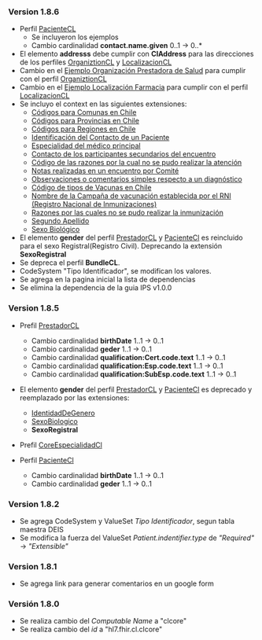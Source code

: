 ### Version 1.8.6
- Perfil [PacienteCL](StructureDefinition-CorePacienteCl.html)
  - Se incluyeron los ejemplos
  - Cambio cardinalidad **contact.name.given** 0..1 -> 0..*
- El elemento **addresss** debe cumplir con **ClAddress** para las direcciones de los perfiles [OrganiztionCL](StructureDefinition-CoreOrganizacionCl.html) y [LocalizacionCL](StructureDefinition-CoreLocalizacionCl.html)
- Cambio en el [Ejemplo Organización Prestadora de Salud](Organization-ORG1.html) para cumplir con el perfil [OrganiztionCL](StructureDefinition-CoreOrganizacionCl.html)
- Cambio en el [Ejemplo Localización Farmacia](Location-LocalizacionEjemploCL1.html) para cumplir con el perfil [LocalizacionCL](StructureDefinition-CoreLocalizacionCl.html)
- Se incluyo el context en las siguientes extensiones:
  - [Códigos para Comunas en Chile](StructureDefinition-ComunasCl.html)
  - [Códigos para Provincias en Chile](StructureDefinition-ProvinciasCl.html)
  - [Códigos para Regiones en Chile](StructureDefinition-RegionesCl.html)
  - [Identificación del Contacto de un Paciente](StructureDefinition-IdContacto.html)
  - [Especialidad del médico principal](StructureDefinition-VSEspecialidadesDeisCL.html)
  - [Contacto de los participantes secundarios del encuentro](StructureDefinition-ContactoParticipantes.html)
  - [Código de las razones por la cual no se pudo realizar la atención](StructureDefinition-RazonNOrealizarse.html)
  - [Notas realizadas en un encuentro por Comité](StructureDefinition-NotasEncuentro.html)
  - [Observaciones o comentarios simples respecto a un diagnóstico](StructureDefinition-ObservacionesDiagnostico.html)
  - [Código de tipos de Vacunas en Chile](StructureDefinition-TiposVacunaRNI.html)
  - [Nombre de la Campaña de vacunación establecida por el RNI (Registro Nacional de Inmunizaciones)](StructureDefinition-NombreCampana.html)
  - [Razones por las cuales no se pudo realizar la inmunización](StructureDefinition-RazonNOrealizarseInm.html)
  - [Segundo Apellido](StructureDefinition-SegundoApellido.html)
  - [Sexo Biológico](StructureDefinition-SexoBiologico.html)
- El elemento **gender** del perfil [PrestadorCL](StructureDefinition-CorePrestadorCl.html) y [PacienteCl](StructureDefinition-CorePacienteCl.html) es reincluido para el sexo Registral(Registro Civil). Deprecando la extensión **SexoRegistral**
- Se depreca el perfil **BundleCL**.
- CodeSystem "Tipo Identificador", se modifican los valores.
- Se agrega en la pagina inicial la lista de dependencias
- Se elimina la dependencia de la guia IPS v1.0.0

### Version 1.8.5
- Prefil [PrestadorCL](StructureDefinition-CorePrestadorCl.html)
  - Cambio cardinalidad **birthDate** 1..1 -> 0..1
  - Cambio cardinalidad **geder** 1..1 -> 0..1
  - Cambio cardinalidad **qualification:Cert.code.text**  1..1 -> 0..1
  - Cambio cardinalidad **qualification:Esp.code.text**  1..1 -> 0..1
  - Cambio cardinalidad **qualification:SubEsp.code.text**  1..1 -> 0..1
  
- El elemento **gender** del perfil [PrestadorCL](StructureDefinition-CorePrestadorCl.html) y [PacienteCl](StructureDefinition-CorePacienteCl.html) es deprecado y reemplazado por las extensiones:
  - [IdentidadDeGenero](StructureDefinition-IdentidadDeGenero.html)
  - [SexoBiologico](StructureDefinition-SexoBiologico.html)
  - **SexoRegistral**

- Prefil [CoreEspecialidadCl](StructureDefinition-CoreRolClinicoCl.html)

- Perfil [PacienteCl](StructureDefinition-CorePacienteCl.html)
  - Cambio cardinalidad **birthDate** 1..1 -> 0..1
  - Cambio cardinalidad **geder** 1..1 -> 0..1

### Version 1.8.2
- Se agrega CodeSystem y ValueSet *Tipo Identificador*, segun tabla maestra DEIS
- Se modifica la fuerza del ValueSet *Patient.indentifier.type* de *"Required"* -> *"Extensible"*

### Version 1.8.1
- Se agrega link para generar comentarios en un google form

### Versión 1.8.0

- Se realiza cambio del *Computable Name* a "clcore"
- Se realiza cambio del *id* a "hl7.fhir.cl.clcore"